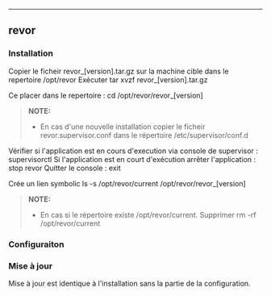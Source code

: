 ----------
revor 
----------

 
### Installation 
Copier le ficheir revor_[version].tar.gz sur la machine cible dans le repertoire /opt/revor
Exécuter tar xvzf revor_[version].tar.gz

Ce placer dans le repertoire : cd /opt/revor/revor_[version]

> **NOTE:**
>
> - En cas d'une nouvelle installation copier le ficheir revor.supervisor.conf dans le répertoire /etc/supervisor/conf.d
>


Vérifier si l'application est en cours d'execution via console de supervisor : supervisorctl
Si l'application est en court d'exécution arrêter l'application : stop revor
Quitter le console : exit

Crée un lien symbolic ls -s /opt/revor/current /opt/revor/revor_[version]
> **NOTE:**
>
> - En cas si le répertoire existe /opt/revor/current. Supprimer rm -rf /opt/revor/current

### Configuraiton



### Mise à jour 
Mise à jour est identique à l'installation sans la partie de la configuration.





